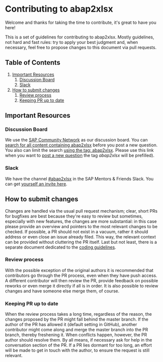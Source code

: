 # Contributing to abap2xlsx

Welcome and thanks for taking the time to contribute, it's great to have you here!

This is a set of guidelines for contributing to abap2xlsx. Mostly guidelines, not hard and fast rules: try to apply your best judgment and, when necessary, feel free to propose changes to this document via pull requests.

## Table of Contents

1. [Important Resources](#important-resources)
    1. [Discussion Board](#discussion-board)
    1. [Slack](#slack)
1. [How to submit changes](#how-to-submit-changes)
    1. [Review process](#review-process)
    1. [Keeping PR up to date](#keeping-pr-up-to-date)

## Important Resources

### Discussion Board

We use the [SAP Community Network](https://community.sap.com/) as our discussion board. You can [search for all content containing abap2xlsx](https://community.sap.com/search/?ct=all&q=abap2xlxs) before you post a new question. You also can limit the search [using the tag: abap2xlsx](https://answers.sap.com/topics/abap2xlsx.html). Please use this link when you want to [post a new question](https://answers.sap.com/questions/ask.html?primaryTagId=833755570260738661924709785639136&topics=abap2xlsx&question=%5Babap2xlsx%5D%20) the tag *abap2xlsx* will be prefilled).

### Slack

We have the channel [#abap2xlsx](https://sapmentors.slack.com/archives/CGG0UHDMG) in the SAP Mentors & Friends Slack. You can get [yourself an invite here](https://sapmentors-slack-invite.cfapps.eu10.hana.ondemand.com/).

## How to submit changes

Changes are handled via the usual pull request mechanism; clear, short PRs for bugfixes are best because they're easy to review but sometimes, especially with new features, the changes are more substantial: in this case please provide an overview and pointers to the most relevant changes to be checked. If possible, a PR should not exist in a vacuum, rather it should address or even close an issue already filed. This way, the relevant context can be provided without cluttering the PR itself. Last but not least, there is a separate document dedicated to the [coding guidelines](docs/contributing/coding-guidelines.md).

### Review process

With the possible exception of the original authors it is recommended that contributors go through the PR process, even when they have push access. A different contributor will then review the PR, provide feedback on possible reworks or even merge it directly if all is in order. It is also possible to review changes and have someone else merge them, of course.

### Keeping PR up to date

When the review process takes a long time, regardless of the reason, the changes proposed by the PR might fall behind the master branch. If the author of the PR has allowed it (default setting in GitHub), another contributor might come along and merge the master branch into the PR branch, thereby freshening it. When conflicts happen, however, the PR author should resolve them. By all means, if necessary ask for help in the conversation section of the PR. If a PR lies dormant for too long, an effort will be made to get in touch with the author, to ensure the request is still relevant.
